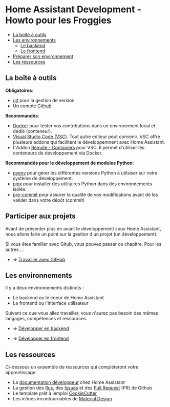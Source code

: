 # Home Assistant Development - Howto pour les Froggies

- [La boîte à outils](#La-Boîte-à-outils)
- [Les environnements](#Les-environnements)
  - [Le backend](#Le-backend)
  - [Le frontend](#Le-frontend)
- [Préparer son environnement](#Préparer-son-environnement)
- [Les ressources](#Les-ressources)

## La boîte à outils

**Obligatoires**:

- [git](https://git-scm.com/book/fr/v2) pour la gestion de version
- Un compte [Github](https://github.com/)

**Recommandés**:

- [Docker](https://www.docker.com/) pour tester vos contributions dans un environement local et dédié (conteneur).
- [Visual Studio Code (VSC)](https://code.visualstudio.com/). Tout autre editeur peut convenir.
  VSC offre plusieurs addons qui facilitent le développemnent avec Home Assistant.
- L'Addon [Remote - Containers](https://marketplace.visualstudio.com/items?itemName=ms-vscode-remote.remote-containers) pour VSC.
  Il permet d'utiliser les conteneurs de développement via Docker.

**Recommandés pour le développement de modules Python**:

- [pyenv](https://github.com/pyenv/pyenv) pour gérer les différentes versions Python à utilsiser sur votre système de développement.
- [pipx](https://pipxproject.github.io/pipx/) pour installer des utilitaires Python dans des environnements isolés.
- [pre-commit](https://pre-commit.com/) pour assurer la qualité de vos modifications avant de les valider dans votre dépôt (commit)

## Participer aux projets

Avant de présenter plus en avant le développement sous Home Assistant, nous allons faire un point sur la gestion d'un projet (un développement).

Si vous êtes familier avec Gitub, vous pouvez passer ce chapitre. Pour les autres ...

- => [Travailler avec GitHub](./GITHUB.md)

## Les environnements

Il y a deux environnements distincts :

- Le backend ou le coeur de Home Assistant
- Le frontend ou l'interface utilisateur

Suivant ce que vous allez travailler, vous n'aurez pas besoin des mêmes langages, compétences et ressources.

- => [Développer en backend](./BACKEND.md)

- => [Développer en frontend](./FRONTEND.md)

## Les ressources

Ci-dessous un ensemble de ressources qui compléteront votre apprentissage.

- La [documentation développeur](https://developers.home-assistant.io/) chez Home Assistant
- La gestion des [flux](https://guides.github.com/introduction/flow/), des [Issues](https://guides.github.com/features/issues/) et des [Pull Request](https://guides.github.com/activities/forking/) (PR) de Github
- Le template prêt à lemploi [CookieCutter](https://github.com/oncleben31/cookiecutter-homeassistant-custom-component)
- Les icônes incontournables de [Material Design](https://materialdesignicons.com/)
